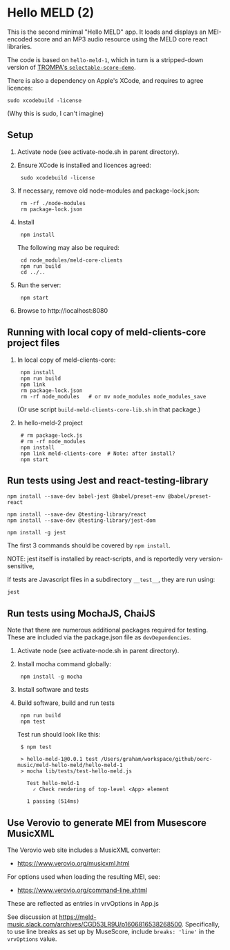 # Hello MELD (2)

This is the second minimal "Hello MELD" app.  It loads and displays an MEI-encoded score and an MP3 audio resource using the MELD core react libraries.

The code is based on `hello-meld-1`, which in turn is a stripped-down version of [TROMPA's `selectable-score-demo`](https://github.com/trompamusic/selectable-score-demo).

There is also a dependency on Apple's XCode, and requires to agree licences:

    sudo xcodebuild -license

(Why this is sudo, I can't imagine)

## Setup

1. Activate node (see activate-node.sh in parent directory).

2. Ensure XCode is installed and licences agreed:

        sudo xcodebuild -license

3. If necessary, remove old node-modules and package-lock.json:

        rm -rf ./node-modules
        rm package-lock.json

4. Install

        npm install

   The following may also be required:

        cd node_modules/meld-core-clients
        npm run build
        cd ../..


5. Run the server:

        npm start

6. Browse to http://localhost:8080


## Running with local copy of meld-clients-core project files

1. In local copy of meld-clients-core:

        npm install
        npm run build
        npm link
        rm package-lock.json
        rm -rf node_modules   # or mv node_modules node_modules_save

    (Or use script `build-meld-clients-core-lib.sh` in that package.)

2. In hello-meld-2 project

        # rm package-lock.js
        # rm -rf node_modules
        npm install
        npm link meld-clients-core  # Note: after install?
        npm start


## Run tests using Jest and react-testing-library

    npm install --save-dev babel-jest @babel/preset-env @babel/preset-react

    npm install --save-dev @testing-library/react
    npm install --save-dev @testing-library/jest-dom

    npm install -g jest

The first 3 commands should be covered by `npm install`.

NOTE: jest itself is installed by react-scripts, and is reportedly very version-sensitive,

If tests are Javascript files in a subdirectory `__test__`, they are run using:

    jest


## Run tests using MochaJS, ChaiJS

Note that there are numerous additional packages required for testing.  These are included via the package.json file as `devDependencies`.

1. Activate node (see activate-node.sh in parent directory).

2. Install mocha command globally:

        npm install -g mocha

3. Install software and tests


5. Build software, build and run tests

        npm run build
        npm test

    Test run should look like this:

        $ npm test

        > hello-meld-1@0.0.1 test /Users/graham/workspace/github/oerc-music/meld-hello-meld/hello-meld-1
        > mocha lib/tests/test-hello-meld.js

          Test hello-meld-1
            ✓ Check rendering of top-level <App> element

          1 passing (514ms)



## Use Verovio to generate MEI from Musescore MusicXML

The Verovio web site includes a MusicXML converter:

- https://www.verovio.org/musicxml.html

For options used when loading the resulting MEI, see:

- https://www.verovio.org/command-line.xhtml

These are reflected as entries in vrvOptions in App.js

See discussion at https://meld-music.slack.com/archives/CGD53LR9U/p1606816538268500.  Specifically, to use line breaks as set up by MuseScore, include `breaks: 'line'` in the `vrvOptions` value.

